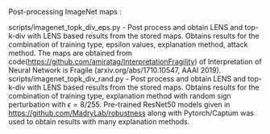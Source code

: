Post-processing ImageNet maps :

scripts/imagenet_topk_div_eps.py - Post process and obtain LENS and top-k-div with LENS based results from the stored maps. Obtains results for the combination of training type, epsilon values, explanation method, attack method. The maps are obtained from code(https://github.com/amiratag/InterpretationFragility) of Interpretation of Neural Network is Fragile (arxiv.org/abs/1710.10547, AAAI 2019).
scripts/imagenet_topk_div_rand.py - Post process and obtain LENS and top-k-div with LENS based results from the stored maps. Obtains results for the combination of training type,  explanation method with random sign perturbation with $\epsilon=8/255$. Pre-trained ResNet50 models given in https://github.com/MadryLab/robustness along with Pytorch/Captum was used to obtain results with many explanation methods.
